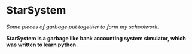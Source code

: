 # StarSystem
*Some pieces of ~~garbage put together~~ to form my schoolwork.*

**StarSystem is a garbage like bank accounting system simulator, which was written to learn python.**
